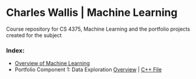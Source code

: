 # Charles Wallis | Machine Learning
Course repository for CS 4375, Machine Learning and the portfolio projects created for the subject

### Index:

* [Overview of Machine Learning](https://github.com/charlestw127/CS-4375-Machine-Learning/blob/main/Overview%20of%20ML.pdf)
* Portfolio Component 1: Data Exploration [Overview](https://github.com/charlestw127/Machine-Learning-Portfolio/blob/main/1.%20Data%20Exploration.pdf)  | [C++ File](https://github.com/charlestw127/Machine-Learning-Portfolio/blob/main/data_exploration.cpp)
